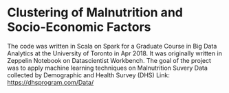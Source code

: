 # Clustering of Malnutrition and Socio-Economic Factors
The code was written in Scala on Spark for a Graduate Course in Big Data Analytics at the University of Toronto in Apr 2018. It was originally written in Zeppelin Notebook on Datascientist Workbench.
The goal of the project was to apply machine learning techniques on Malnutrition Suvery Data collected by Demographic and Health Survey (DHS) 
Link: https://dhsprogram.com/Data/
